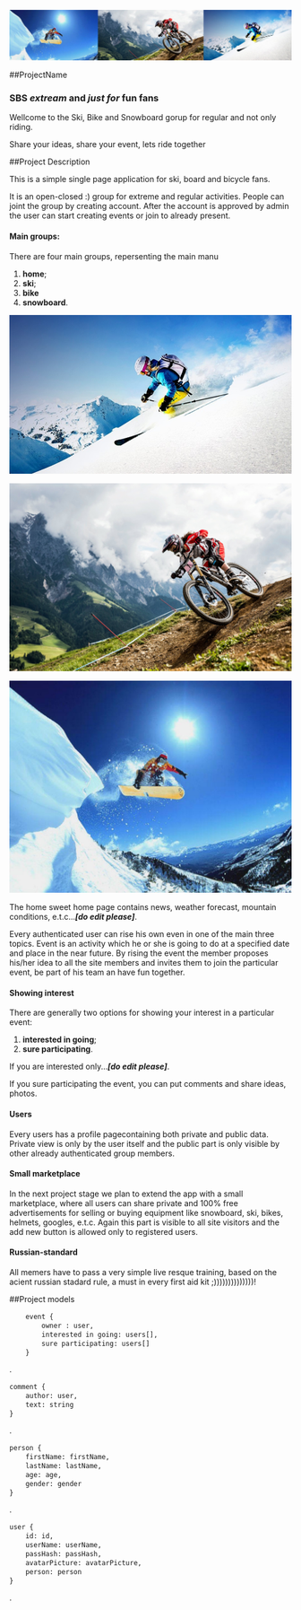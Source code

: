
![Cover photo](./images/all-main.jpg) 



##ProjectName

### **SBS *extream* and *just for* fun fans** ###

Wellcome to the Ski, Bike and Snowboard gorup for regular and not only riding.

Share your ideas, share your event, lets ride together

##Project Description

This is a  simple single page application for ski, board and bicycle fans.

It is an open-closed :) group for extreme and regular activities. 
People can joint the group by creating account. After the account is approved by admin the user can start creating events or join to already present.

#### Main groups:
There are four main groups, repersenting the main manu

1. **home**;
1. **ski**;
1. **bike**
1. **snowboard**.

![Ski](./images/ski-main.jpg) 

![Bike](./images/bike-main.jpg)

![Snowboard](./images/snowboard-main.jpg)

The home sweet home page contains news, weather forecast, mountain conditions, e.t.c...***[do edit please]***.

Every authenticated user can rise his own even in one of the main three topics. Event is an activity which he or she is going to do at a specified date and place in the near future. By rising the event the member proposes his/her idea to all the site members and invites them to join the particular event, be part of his team an have fun together.

#### Showing interest

There are generally two options for showing your interest in a particular event:

1. **interested in going**;
1. **sure participating**.

If you are interested only...***[do edit please]***.

If you sure participating the event, you can put comments and share ideas, photos.

#### Users
Every users has a profile pagecontaining both private and public data. 
Private view is only by the user itself and the public part is only visible by other already authenticated group members.

#### Small marketplace

In the next project stage we plan to extend the app with a small marketplace, where all users can share private and 100% free advertisements for selling or buying equipment like snowboard, ski, bikes, helmets, googles, e.t.c.
Again this part is visible to all site visitors and the add new button is allowed only to registered users. 

#### Russian-standard

All memers have to pass a very simple live resque training, based on the acient russian stadard rule, a must in every first aid kit ;))))))))))))))!


##Project models


    	event {
    		owner : user,
    		interested in going: users[],
    		sure participating: users[]
    	}    
	
 .
	
	comment {
		author: user,
		text: string
	}
	
 .
		
	person {
		firstName: firstName,
		lastName: lastName,
		age: age,
		gender: gender
	}
	
 .
	
	user {
		id: id,	
		userName: userName,
		passHash: passHash,
		avatarPicture: avatarPicture,
		person: person		
	}
	
 .
		

